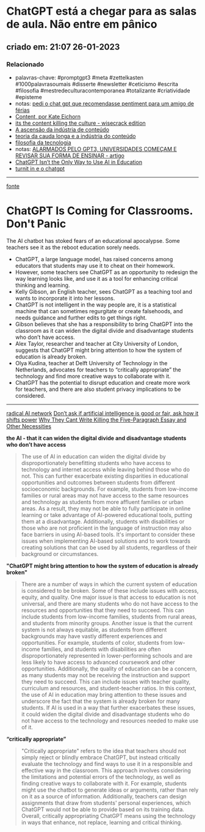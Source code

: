 # ChatGPT está a chegar para as salas de aula. Não entre em pânico
## criado em: 21:07 26-01-2023

### Relacionado
- palavras-chave: #promptgpt3 #meta #zettelkasten #1000palavrasoumais #disserte #newsletter #ceticismo #escrita #filosofia #mestredeculturacontemporanea #totalizante #criatividade #episteme 
- notas: [pedi o chat gpt que recomendasse pentiment para um amigo de férias](pedi%20o%20chat%20gpt%20que%20recomendasse%20pentiment%20para%20um%20amigo%20de%20férias)
- [Content, por Kate Eichorn](Content,%20por%20Kate%20Eichorn.md)
- [its the content killing the culture - wisecrack edition](its%20the%20content%20killing%20the%20culture%20-%20wisecrack%20edition)
- [A ascensão da indústria de conteúdo](A%20ascensão%20da%20indústria%20de%20conteúdo)
- [teoria da cauda longa e a indústria do conteúdo](teoria%20da%20cauda%20longa%20e%20a%20indústria%20do%20conteúdo)
- [filosofia da tecnologia](filosofia%20da%20tecnologia)
- notas: [ALARMADOS PELO GPT3, UNIVERSIDADES COMEÇAM E REVISAR SUA FORMA DE ENSINAR - artigo](ALARMADOS%20PELO%20GPT3,%20UNIVERSIDADES%20COMEÇAM%20E%20REVISAR%20SUA%20FORMA%20DE%20ENSINAR%20-%20artigo.md)
- [ChatGPT Isn’t the Only Way to Use AI in Education](ChatGPT%20Isn’t%20the%20Only%20Way%20to%20Use%20AI%20in%20Education)
- [turnit in e o chatgpt](../4%20-%20REF%20BIBLIOGRÁFICA/turnit%20in%20e%20o%20chatgpt.md)
---
[fonte](https://www.wired.com/story/chatgpt-is-coming-for-classrooms-dont-panic/)

# ChatGPT Is Coming for Classrooms. Don't Panic

The AI chatbot has stoked fears of an educational apocalypse. Some teachers see it as the reboot education sorely needs.

-   ChatGPT, a large language model, has raised concerns among educators that students may use it to cheat on their homework.
-   However, some teachers see ChatGPT as an opportunity to redesign the way learning looks like, and use it as a tool for enhancing critical thinking and learning.
-   Kelly Gibson, an English teacher, sees ChatGPT as a teaching tool and wants to incorporate it into her lessons.
-   ChatGPT is not intelligent in the way people are, it is a statistical machine that can sometimes regurgitate or create falsehoods, and needs guidance and further edits to get things right.
-   Gibson believes that she has a responsibility to bring ChatGPT into the classroom as it can widen the digital divide and disadvantage students who don’t have access.
-   Alex Taylor, researcher and teacher at City University of London, suggests that ChatGPT might bring attention to how the system of education is already broken.
-   Olya Kudina, teacher at Delft University of Technology in the Netherlands, advocates for teachers to “critically appropriate” the technology and find more creative ways to collaborate with it.
-   ChatGPT has the potential to disrupt education and create more work for teachers, and there are also student privacy implications to be considered.

---
[radical AI network](radical%20AI%20network.md)
[Don’t ask if artificial intelligence is good or fair, ask how it shifts power](Don’t%20ask%20if%20artificial%20intelligence%20is%20good%20or%20fair,%20ask%20how%20it%20shifts%20power.md)
[Why They Cant Write Killing the Five-Paragraph Essay and Other Necessities](Why%20They%20Cant%20Write%20Killing%20the%20Five-Paragraph%20Essay%20and%20Other%20Necessities)

**the AI - that it can widen the digital divide and disadvantage students who don’t have access**
>The use of AI in education can widen the digital divide by disproportionately benefitting students who have access to technology and internet access while leaving behind those who do not. This can further exacerbate existing disparities in educational opportunities and outcomes between students from different socioeconomic backgrounds. For example, students from low-income families or rural areas may not have access to the same resources and technology as students from more affluent families or urban areas. As a result, they may not be able to fully participate in online learning or take advantage of AI-powered educational tools, putting them at a disadvantage. Additionally, students with disabilities or those who are not proficient in the language of instruction may also face barriers in using AI-based tools. It's important to consider these issues when implementing AI-based solutions and to work towards creating solutions that can be used by all students, regardless of their background or circumstances.

**"ChatGPT might bring attention to how the system of education is already broken"**

>There are a number of ways in which the current system of education is considered to be broken. Some of these include issues with access, equity, and quality. One major issue is that access to education is not universal, and there are many students who do not have access to the resources and opportunities that they need to succeed. This can include students from low-income families, students from rural areas, and students from minority groups. Another issue is that the current system is not always equitable, as students from different backgrounds may have vastly different experiences and opportunities. For example, students of color, students from low-income families, and students with disabilities are often disproportionately represented in lower-performing schools and are less likely to have access to advanced coursework and other opportunities. Additionally, the quality of education can be a concern, as many students may not be receiving the instruction and support they need to succeed. This can include issues with teacher quality, curriculum and resources, and student-teacher ratios. In this context, the use of AI in education may bring attention to these issues and underscore the fact that the system is already broken for many students. If AI is used in a way that further exacerbates these issues, it could widen the digital divide and disadvantage students who do not have access to the technology and resources needed to make use of it.


**“critically appropriate”** 
>"Critically appropriate" refers to the idea that teachers should not simply reject or blindly embrace ChatGPT, but instead critically evaluate the technology and find ways to use it in a responsible and effective way in the classroom. This approach involves considering the limitations and potential errors of the technology, as well as finding creative ways to collaborate with it. For example, students might use the chatbot to generate ideas or arguments, rather than rely on it as a source of information. Additionally, teachers can design assignments that draw from students' personal experiences, which ChatGPT would not be able to provide based on its training data. Overall, critically appropriating ChatGPT means using the technology in ways that enhance, not replace, learning and critical thinking.